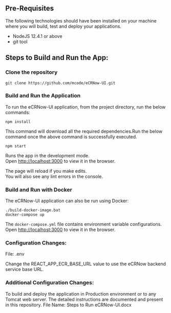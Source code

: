 ## Pre-Requisites

The following technologies should have been installed on your machine where you will build, test and deploy your applications.

* NodeJS 12.4.1 or above
* git tool

## Steps to Build and Run the App: ##

### Clone the repository

```git clone https://github.com/mcode/eCRNow-UI.git```

### Build and Run the Application

To run the eCRNow-UI application, from the project directory, run the below commands:

```npm install```

This command will download all the required dependencies.Run the below command once the above command is successfully executed.

```npm start```

Runs the app in the development mode.<br>
Open [http://localhost:3000](http://localhost:3000) to view it in the browser.

The page will reload if you make edits.<br>
You will also see any lint errors in the console.

### Build and Run with Docker

The eCRNow-UI application can also be run using Docker:

```
./build-docker-image.bat
docker-compose up
```

The `docker-compose.yml` file contains environment variable configurations.
Open [http://localhost:3000](http://localhost:3000) to view it in the browser.

### Configuration Changes:

File: .env

Change the REACT_APP_ECR_BASE_URL value to use the eCRNow backend service base URL. 

### Additional Configuration Changes:

To build and deploy the application in Production environment or to any Tomcat web server. The detailed instructions are documented and present in this repository. File Name: Steps to Run eCRNow-UI.docx
